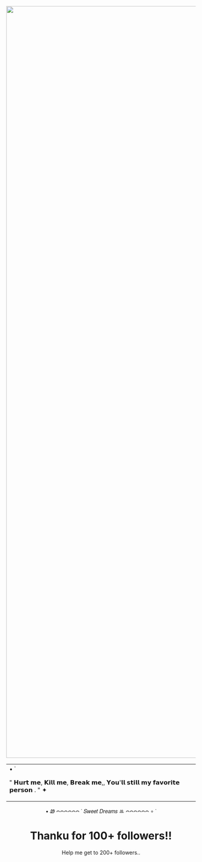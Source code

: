 
  <table>
    <tr>
<p align="center">
  <img src="https://avatars.githubusercontent.com/u/218754534?v=4" alt="RottingSunflower profile picture" width="2000"/>
</p>
      </td>
      <td>
       • ˙
        <p>
          " 𝗛𝘂𝗿𝘁 𝗺𝗲, 𝗞𝗶𝗹𝗹 𝗺𝗲, 𝗕𝗿𝗲𝗮𝗸 𝗺𝗲,, 𝗬𝗼𝘂'𝗹𝗹 𝘀𝘁𝗶𝗹𝗹 𝗺𝘆 𝗳𝗮𝘃𝗼𝗿𝗶𝘁𝗲 𝗽𝗲𝗿𝘀𝗼𝗻 . "
✦
        </p>
      </td>
    </tr>
  </table>

</div>

<p align="center"> • Ꮺ 𖤋𖤋𖤋𖤋𖤋𖤋 ˙ 𝑆𝑤𝑒𝑒𝑡 𝐷𝑟𝑒𝑎𝑚𝑠 ꔛ 𖤋𖤋𖤋𖤋𖤋𖤋 ∘ ˙

<h1 align="center">Thanku for 100+ followers!!
</h1>
<p align="center">Help me get to 200+ followers.. 

